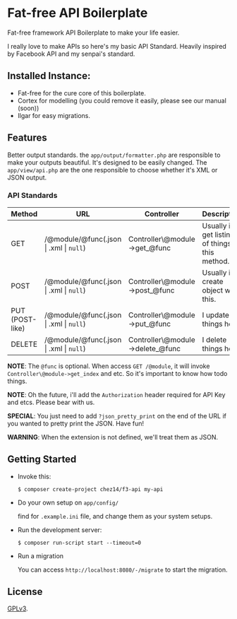 # Fat-free API Boilerplate
Fat-free framework API Boilerplate to make your life easier.

I really love to make  APIs so here's my basic API Standard.
Heavily inspired by Facebook API and my senpai's standard.

## Installed Instance:
- Fat-free for the cure core of this boilerplate.
- Cortex for modelling (you could remove it easily, please see our manual (soon))
- Ilgar for easy migrations.

## Features
Better output standards. the `app/output/formatter.php` are responsible to make your outputs beautiful.
It's designed to be easily changed. The `app/view/api.php` are the one responsible to choose whether it's XML or JSON output.

### API Standards
| Method            | URL                                         | Controller                        | Description                                         |
|-------------------|---------------------------------------------|-----------------------------------|-----------------------------------------------------|
| GET               | /@module/@func(.json \| .xml \| `null`)     | Controller\\@module->get_@func    | Usually i get listings of things by this method.    |
| POST              | /@module/@func(.json \| .xml \| `null`)     | Controller\\@module->post_@func   | Usually i create object with this.                  |
| PUT (POST-like)   | /@module/@func(.json \| .xml \| `null`)     | Controller\\@module->put_@func    | I update things here.                               |
| DELETE            | /@module/@func(.json \| .xml \| `null`)     | Controller\\@module->delete_@func | I delete things here.                               |

**NOTE**: The `@func` is optional. When access `GET /@module`, it will invoke `Controller\@module->get_index` and etc. So it's important to know how todo things.

**NOTE**: Oh the future, i'll add the `Authorization` header required for API Key and etcs. Please bear with us.

**SPECIAL**: You just need to add `?json_pretty_print` on the end of the URL if you wanted to pretty print the JSON. Have fun!

**WARNING**: When the extension is not defined, we'll treat them as JSON.

## Getting Started
- Invoke this:
    ```shell
    $ composer create-project chez14/f3-api my-api
    ```
- Do your own setup on `app/config/`
  
  find for `.example.ini` file, and change them as your system setups.

- Run the development server:
    ```shell
    $ composer run-script start --timeout=0
    ```
- Run a migration
    
  You can access `http://localhost:8080/-/migrate` to start the migration.
  
## License
[GPLv3](LICENSE).